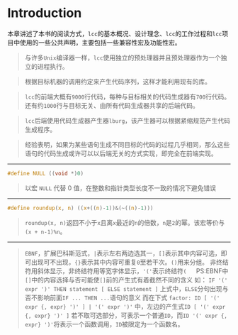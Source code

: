 # Introduction

本章讲述了本书的阅读方式，`lcc`的基本概况、设计理念、`lcc`的工作过程和`lcc`项目中使用的一些公共声明，主要包括一些兼容性宏及功能性宏。

> 与许多`Unix`编译器一样，`lcc`使用独立的预处理器并且预处理器作为一个独立的进程执行。

> 根据目标机器的调用约定来产生代码序列，这样才能利用现有的库。

> `lcc`的前端大概有`9000`行代码，每种与目标相关的代码生成器有`700`行代码。还有约`1000`行与目标无关、由所有代码生成器共享的后端代码。

> `lcc`后端使用代码生成器产生器`lburg`，该产生器可以根据紧缩规范产生代码生成程序。

> 经验表明，如果为某些语句生成不同目标的代码的过程几乎相同，那么这些语句的代码生成或许可以以后端无关的方式实现，即完全在前端实现。

---

```C
#define NULL ((void *)0)
```
> 以宏 `NULL` 代替 0 值，在整数和指针类型长度不一致的情况下避免错误

---

```C
#define roundup(x, n) ((x+((n)-1))&(~((n)-1)))
```
> `roundup(x, n)`返回不小于`x`且离`x`最近的`n`的倍数，`n`是`2`的幂。该宏等价与`(x + n-1)%n`。

---

> `EBNF`，扩展巴科斯范式，`|`表示左右两边选其一，`[]`表示其中内容可选，即可出现可不出现，`{}`表示其中内容可重复`0`至若干次。`()`用来分组。
非终结符用斜体显示，非终结符用等宽字体显示，`'('`表示终结符`(`
&emsp;
PS:EBNF中`[]`中的内容选择与否可能使`[]`前的产生式有着截然不同的含义
如：
`IF '(' expr ')' THEN statement [ ELSE statement ]`
上式中，`ELSE`分句出现与否不影响前面`IF ... THEN ...`语句的意义
而在下式
`factor: ID [ '(' expr {, expr} ')' ] | '(' expr ')'`
中，左边的产生式`ID [ '(' expr {, expr} ')' ]` 若不取可选部分，可表示一个普通`ID`，而`ID '(' expr {, expr} ')'`将表示一个函数调用，`ID`被限定为一个函数名。

> 